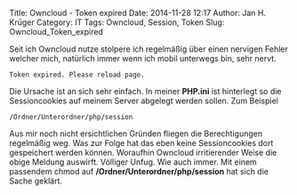 Title: Owncloud - Token expired
Date: 2014-11-28 12:17
Author: Jan H. Krüger
Category: IT
Tags: Owncloud, Session, Token
Slug: Owncloud_Token_expired

Seit ich Owncloud nutze stolpere ich regelmäßig über einen nervigen Fehler welcher mich, natürlich immer wenn ich mobil unterwegs bin, sehr nervt.

    Token expired. Please reload page.


Die Ursache ist an sich sehr einfach. In meiner **PHP.ini** ist hinterlegt so die Sessioncookies auf meinem Server abgelegt werden sollen. Zum Beispiel 


    /Ordner/Unterordner/php/session

Aus mir noch nicht ersichtlichen Gründen fliegen die Berechtigungen regelmäßig weg. Was zur Folge hat das eben keine Sessioncookies dort gespeichert werden können. Woraufhin Owncloud irritierender Weise die obige Meldung auswirft. Völliger Unfug. Wie auch immer. Mit einem passendem chmod auf **/Ordner/Unterordner/php/session** hat sich die Sache geklärt.